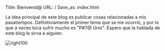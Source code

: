 Title: Bienvenid@
URL: / 
Save_as: index.html

La idea principal de este blog es publicar cosas relacionadas a mis pasatiempos. Definitiviamente el primer tema que se me ocurrió, y por lo que a veces toca sufrir mucho es "P#7@ Unix". Espero que la hablada de este blog le sirva a alguien. 

![right100](theme/images/kmoragas.jpg)
